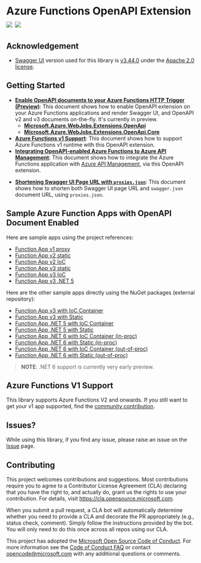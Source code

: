 # Azure Functions OpenAPI Extension [![](https://img.shields.io/nuget/dt/Microsoft.Azure.WebJobs.Extensions.OpenApi.svg)](https://www.nuget.org/packages/Microsoft.Azure.WebJobs.Extensions.OpenApi/) [![](https://img.shields.io/nuget/v/Microsoft.Azure.WebJobs.Extensions.OpenApi.svg)](https://www.nuget.org/packages/Microsoft.Azure.WebJobs.Extensions.OpenApi/) #

## Acknowledgement ##

* [Swagger UI](https://github.com/swagger-api/swagger-ui) version used for this library is [v3.44.0](https://github.com/swagger-api/swagger-ui/releases/tag/v3.44.0) under the [Apache 2.0 license](https://opensource.org/licenses/Apache-2.0).


## Getting Started ##

* [**Enable OpenAPI documents to your Azure Functions HTTP Trigger (Preview)**](docs/enable-open-api-endpoints-in-proc.md): This document shows how to enable OpenAPI extension on your Azure Functions applications and render Swagger UI, and OpenAPI v2 and v3 documents on-the-fly. It's currently in preview.
  * [**Microsoft.Azure.WebJobs.Extensions.OpenApi**](docs/openapi-in-proc.md)
  * [**Microsoft.Azure.WebJobs.Extensions.OpenApi.Core**](docs/openapi-core.md)
* [**Azure Functions v1 Support**](docs/azure-functions-v1-support.md): This document shows how to support Azure Functions v1 runtime with this OpenAPI extension.
* [**Integrating OpenAPI-enabled Azure Functions to Azure API Management**](docs/integrate-with-apim.md): This document shows how to integrate the Azure Functions application with [Azure API Management](https://docs.microsoft.com/azure/api-management/api-management-key-concepts?WT.mc_id=dotnet_0000_juyoo), via this OpenAPI extension.
<!-- * [**Integrating OpenAPI-enabled Azure Functions to Power Platform**](docs/integrate-with-powerplatform.md): This document shows how to integrate the Azure Functions application with [Power Platform](https://powerplatform.microsoft.com/?WT.mc_id=dotnet_0000_juyoo), via this OpenAPI extension. -->
* [**Shortening Swagger UI Page URL with `proxies.json`**](docs/shortening-swagger-ui-page-url.md): This document shows how to shorten both Swagger UI page URL and `swagger.json` document URL, using `proxies.json`.


## Sample Azure Function Apps with OpenAPI Document Enabled ##

Here are sample apps using the project references:

* [Function App v1 proxy](samples/Microsoft.Azure.WebJobs.Extensions.OpenApi.FunctionApp.V1Proxy)
* [Function App v2 static](samples/Microsoft.Azure.WebJobs.Extensions.OpenApi.FunctionApp.V2Static)
* [Function App v2 IoC](samples/Microsoft.Azure.WebJobs.Extensions.OpenApi.FunctionApp.V2IoC)
* [Function App v3 static](samples/Microsoft.Azure.WebJobs.Extensions.OpenApi.FunctionApp.V3Static)
* [Function App v3 IoC](samples/Microsoft.Azure.WebJobs.Extensions.OpenApi.FunctionApp.V3IoC)
* [Function App v3 .NET 5](samples/Microsoft.Azure.Functions.Worker.Extensions.OpenApi.FunctionApp.V3Net5)

Here are the other sample apps directly using the NuGet packages (external repository):

* [Function App v3 with IoC Container](https://github.com/justinyoo/azfunc-openapi-dotnet/tree/main/NetCoreApp31.FunctionApp.IoC)
* [Function App v3 with Static](https://github.com/justinyoo/azfunc-openapi-dotnet/tree/main/NetCoreApp31.FunctionApp.Static)
* [Function App .NET 5 with IoC Container](https://github.com/justinyoo/azfunc-openapi-dotnet/tree/main/Net50.FunctionApp.IoC)
* [Function App .NET 5 with Static](https://github.com/justinyoo/azfunc-openapi-dotnet/tree/main/Net50.FunctionApp.Static)
* [Function App .NET 6 with IoC Container (in-proc)](https://github.com/justinyoo/azfunc-openapi-dotnet/tree/main/Net60.FunctionApp.InProc.IoC)
* [Function App .NET 6 with Static (in-proc)](https://github.com/justinyoo/azfunc-openapi-dotnet/tree/main/Net60.FunctionApp.InProc.Static)
* [Function App .NET 6 with IoC Container (out-of-proc)](https://github.com/justinyoo/azfunc-openapi-dotnet/tree/main/Net60.FunctionApp.OutOfProc.IoC)
* [Function App .NET 6 with Static (out-of-proc)](https://github.com/justinyoo/azfunc-openapi-dotnet/tree/main/Net60.FunctionApp.OutOfProc.Static)

> **NOTE**: .NET 6 support is currently very early preview.


## Azure Functions V1 Support ##

This library supports Azure Functions V2 and onwards. If you still want to get your v1 app supported, find the [community contribution](https://github.com/aliencube/AzureFunctions.Extensions).


## Issues? ##

While using this library, if you find any issue, please raise an issue on the [Issue](https://github.com/Azure/azure-functions-openapi-extension/issues) page.


## Contributing ##

This project welcomes contributions and suggestions.  Most contributions require you to agree to a
Contributor License Agreement (CLA) declaring that you have the right to, and actually do, grant us
the rights to use your contribution. For details, visit https://cla.opensource.microsoft.com.

When you submit a pull request, a CLA bot will automatically determine whether you need to provide
a CLA and decorate the PR appropriately (e.g., status check, comment). Simply follow the instructions
provided by the bot. You will only need to do this once across all repos using our CLA.

This project has adopted the [Microsoft Open Source Code of Conduct](https://opensource.microsoft.com/codeofconduct/).
For more information see the [Code of Conduct FAQ](https://opensource.microsoft.com/codeofconduct/faq/) or
contact [opencode@microsoft.com](mailto:opencode@microsoft.com) with any additional questions or comments.
